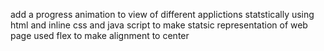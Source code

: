 add a progress animation to view of different applictions statstically
using html and inline css and java script to make statsic representation of web page used flex to make alignment to center  
